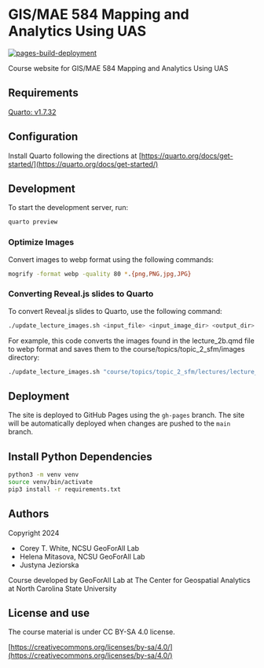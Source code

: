 # GIS/MAE 584 Mapping and Analytics Using UAS

[![pages-build-deployment](https://github.com/ncsu-geoforall-lab/gis-584-uas-course/actions/workflows/pages/pages-build-deployment/badge.svg?branch=gh-pages)](https://github.com/ncsu-geoforall-lab/gis-584-uas-course/actions/workflows/pages/pages-build-deployment)

Course website for GIS/MAE 584 Mapping and Analytics Using UAS

## Requirements

[Quarto: v1.7.32](https://quarto.org/docs/get-started/)

## Configuration

Install Quarto following the directions at [https://quarto.org/docs/get-started/](https://quarto.org/docs/get-started/)

## Development

To start the development server, run:

```bash
quarto preview
```

### Optimize Images

Convert images to webp format using the following commands:

```bash
mogrify -format webp -quality 80 *.{png,PNG,jpg,JPG}
```

### Converting Reveal.js slides to Quarto

To convert Reveal.js slides to Quarto, use the following command:

```bash
./update_lecture_images.sh <input_file> <input_image_dir> <output_dir> 
```

For example, this code converts the images found in the lecture_2b.qmd file to webp format and saves them to the course/topics/topic_2_sfm/images directory:

```bash
./update_lecture_images.sh "course/topics/topic_2_sfm/lectures/lecture_2b.qmd" "../uav-lidar-analytics-course/lectures/" "course/topics/topic_2_sfm/images
```

## Deployment

The site is deployed to GitHub Pages using the `gh-pages` branch. The site will be automatically deployed when changes are pushed to the `main` branch.

## Install Python Dependencies

```bash
python3 -m venv venv
source venv/bin/activate
pip3 install -r requirements.txt
```

## Authors

Copyright 2024

- Corey T. White, NCSU GeoForAll Lab
- Helena Mitasova, NCSU GeoForAll Lab
- Justyna Jeziorska

Course developed by GeoForAll Lab at The Center for Geospatial Analytics at North Carolina State University

## License and use

The course material is under CC BY-SA 4.0 license.

[https://creativecommons.org/licenses/by-sa/4.0/](https://creativecommons.org/licenses/by-sa/4.0/)
